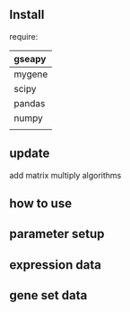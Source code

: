 

## Install

require:

| gseapy |
| :----- |
| mygene |
| scipy  |
| pandas |
| numpy  |
|        |

## update

add matrix multiply algorithms









## how to use





## parameter setup





## expression data





## gene set  data









